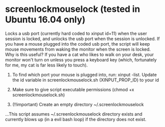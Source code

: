 # screenlockmouselock (tested in Ubuntu 16.04 only)
Locks a usb port (currently hard coded to xinput id=11) when the user session is locked, and unlocks the usb port when the session is unlocked.
If you have a mouse plugged into the coded usb port, the script will keep mouse movements from waking the monitor when the screen is locked.
Why is this useful? If you have a cat who likes to walk on your desk, your monitor won't turn on unless you press a keyboard key (which, fortunately for me, my cat is far less likely to touch).

1. To find which port your mouse is plugged into, run: xinput -list. Update the id variable in screenlockmouselock.sh (XINPUT_PROP_ID) to your id

2. Make sure to give script executable permissions (chmod +x screenlockmouselock.sh)

3. (!!important) Create an empty directory ~/.screenlockmouselock 

...This script assumes ~/.screenlockmouselock directory exists and currently blows up (in a evil bash loop) if the directory does not exist.
